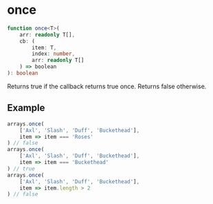 # once

```ts
function once<T>(
    arr: readonly T[],
    cb: (
        item: T,
        index: number,
        arr: readonly T[]
    ) => boolean
): boolean
```

Returns true if the callback returns true once. Returns false otherwise.

## Example

```ts
arrays.once(
    ['Axl', 'Slash', 'Duff', 'Buckethead'],
    item => item === 'Roses'
) // false
arrays.once(
    ['Axl', 'Slash', 'Duff', 'Buckethead'],
    item => item === 'Buckethead'
) // true
arrays.once(
    ['Axl', 'Slash', 'Duff', 'Buckethead'],
    item => item.length > 2
) // false
```
